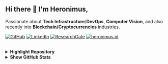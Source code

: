## Hi there 👋 I'm Heronimus,

Passionate about **Tech Infrastructure**/**DevOps**, **Computer Vision**, and also recently into **Blockchain/Cryptocurrencies** industries.

<!-- profile badges -->
<p align="left">
    <a href="https://github.com/heronimus" target="_blank"><img alt="GitHub" src="https://img.shields.io/badge/-@heronimus-181717?style=flat-square&logo=GitHub&logoColor=white"></a>
    <a href="https://www.linkedin.com/in/heronimustra/" target="_blank"><img alt="LinkedIn" src="https://img.shields.io/badge/-LinkedIn-0077B5?style=flat-square&logo=Linkedin&logoColor=white"></a>
    <a href="https://www.researchgate.net/profile/Heronimus_Tresy_Renata_Adie" target="_blank"><img alt="ResearchGate" src="https://img.shields.io/badge/-ResearchGate-00CCBB?style=flat-square&logo=ResearchGate&logoColor=white"></a>
    <a href="https://heronimus.id" target="_blank"><img alt="heronimus.id" src="https://img.shields.io/website?down_color=blue&down_message=about.me%2Fheronimus&label=web&up_color=pink&up_message=heronimus.id&url=https%3A%2F%2Fheronimus.id"></a>
    <br><br>
</p>


<!-- highlight repository -->
<details>
<summary><b> Highlight Repository </b></summary>
<br>
<table align="center">
  <tbody>
    <tr>
      <th align="center"> Research / Dev </th>
      <th align="center">Blockchain / Crypto</th>
    </tr>
    <tr valign="top">
      <td>
          - <a href="https://github.com/heronimus/Inpainting-GPU">heronimus/Inpainting-GPU</a> 
          <br>
          - <a href="https://github.com/heronimus/euka">heronimus/euka</a>  (Kafka CLI-Tools)
          <br>
          - <a href="https://github.com/heronimus/ct-plugin-string2files">heronimus/ct-plugin-string2files</a> (Consul plugin)
          <br>
          - [Contribute] <a href="https://github.com/hashicorp/consul/commit/d866e51bd416f3ac6829f81575bda8b0f40f1ae2">hashicorp/consul</a> (community plugin)
          <br>
          - [Contribute] <a href="https://github.com/nginxinc/ansible-role-nginx/pull/264">nginxinc/ansible-role-nginx</a>       
          <br>
      </td>
      <td>
          - <a href="https://github.com/argus-Labs/world-engine/">argus-labs/world-engine</a>
          <br>
          - <a href="https://github.com/asiantbd/crypto-discord-bot">asiantbd/crypto-discord-bot</a>
          <br>
          - [WIP] <a href="https://github.com/heronimus/spookybrew-ethers-rs">heronimus/spookybrew-ethers-rs</a> (EVM-based Contract Caller)
          <br>
          - [WIP] <a href="https://github.com/heronimus/blockchain-in-compose">heronimus/blockchain-in-compose</a> (Blockchain development stack)
          <br>
      </td>
    </tr>
  </tbody>
</table>
<br>

<table align="center">
    <tr>
      <th align="center">Guide / Sharing Session</th>
    </tr>
    <tr>
        <td>
          - <a href="https://github.com/heronimus/guide-apm-monitoring">heronimus/guide-apm-monitoring</a>
          <br>
          - <a href="https://github.com/heronimus/guide-docker-introduction">heronimus/guide-docker-introduction</a>
          <br>
          - <a href="https://github.com/heronimus/guide-jenkins-cicd">heronimus/guide-jenkins-cicd</a>
          <br>          
          - <a href="https://github.com/heronimus/guide-log-monitoring">heronimus/guide-log-monitoring</a>
          <br>
          - <a href="https://github.com/heronimus/sharing-unesa-docker">heronimus/sharing-unesa-docker</a>
      </td>
    </tr>
</table>
</details>

<!-- Github Stats -->
<details>
<summary><b> Show GitHub Stats </b></summary>
<p align="center">
    <img alt = "GitHub Stats" src="https://github-readme-stats.vercel.app/api?username=heronimus&show_icons=true&hide=issues&icon_color=000000&hide_border=true&title_color=5391FE&text_color=555">
    <br>
    <img alt = "badges.pufler.de" src="https://badges.pufler.dev/visits/heronimus/heronimus?color=blue">
</p>
</details> 



<!--
**heronimus/heronimus** is a ✨ _special_ ✨ repository because its `README.md` (this file) appears on your GitHub profile.

Here are some ideas to get you started:

- 🔭 I’m currently working on ...
- 🌱 I’m currently learning ...
- 👯 I’m looking to collaborate on ...
- 🤔 I’m looking for help with ...
- 💬 Ask me about ...
- 📫 How to reach me: ...
- 😄 Pronouns: ...
- ⚡ Fun fact: ...
<details>
<summary>Click for GitHub Stats</summary>
<p align="center">
    <img alt = "GitHub Stats" src="https://github-readme-stats.vercel.app/api?username=heronimus&show_icons=true&hide=issues&icon_color=000000&hide_border=true&title_color=5391FE&text_color=555">
    <br>
    <img alt = "Top Language" src="https://github-readme-stats.vercel.app/api/top-langs/?username=heronimus&hide=html,&hide_border=true&title_color=5391FE&text_color=555"
</p>
</details> 

-->
